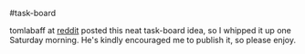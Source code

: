 #task-board

tomlabaff at [reddit](http://www.reddit.com/r/gadgets/comments/2jlztv/my_design_for_the_ultimate_tasking_board_how_can/) posted this neat task-board idea, so I whipped it up one Saturday morning. He's kindly encouraged me to publish it, so please enjoy.

